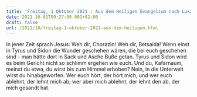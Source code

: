 ```yaml
---
title: 'Freitag, 1 Oktober 2021 : Aus dem Heiligen Evangelium nach Lukas - Lk 10,13-16.'
date: 2021-10-01T09:27:00.001+02:00
draft: false
url: /2021/10/freitag-1-oktober-2021-aus-dem-heiligen.html
---
```


In jener Zeit sprach Jesus: Weh dir, Chorazin! Weh dir, Betsaida! Wenn einst in Tyrus und Sidon die Wunder geschehen wären, die bei euch geschehen sind - man hätte dort in Sack und Asche Buße getan. Tyrus und Sidon wird es beim Gericht nicht so schlimm ergehen wie euch. Und du, Kafarnaum, meinst du etwa, du wirst bis zum Himmel erhoben? Nein, in die Unterwelt wirst du hinabgeworfen. Wer euch hört, der hört mich, und wer euch ablehnt, der lehnt mich ab; wer aber mich ablehnt, der lehnt den ab, der mich gesandt hat.
